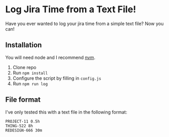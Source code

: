 # Log Jira Time from a Text File!

Have you ever wanted to log your jira time from a simple text file?
Now you can!

## Installation

You will need node and I recommend [nvm](https://github.com/creationix/nvm).

1. Clone repo
2. Run `npm install`
3. Configure the script by filling in `config.js`
4. Run `npm run log`

## File format

I've only tested this with a text file in the following format:

```
PROJECT-11 0.5h
THING-522 8h
REDESIGN-666 30m
```
